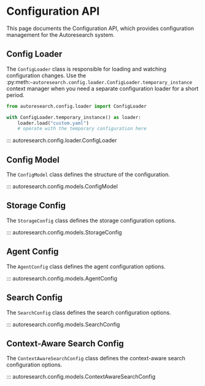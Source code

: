 # Configuration API

This page documents the Configuration API, which provides configuration management for the Autoresearch system.

## Config Loader

The `ConfigLoader` class is responsible for loading and watching configuration changes.
Use the :py:meth:`~autoresearch.config.loader.ConfigLoader.temporary_instance` context
manager when you need a separate configuration loader for a short period.

```python
from autoresearch.config.loader import ConfigLoader

with ConfigLoader.temporary_instance() as loader:
    loader.load("custom.yaml")
    # operate with the temporary configuration here
```

::: autoresearch.config.loader.ConfigLoader

## Config Model

The `ConfigModel` class defines the structure of the configuration.

::: autoresearch.config.models.ConfigModel


## Storage Config

The `StorageConfig` class defines the storage configuration options.

::: autoresearch.config.models.StorageConfig

## Agent Config

The `AgentConfig` class defines the agent configuration options.

::: autoresearch.config.models.AgentConfig

## Search Config

The `SearchConfig` class defines the search configuration options.

::: autoresearch.config.models.SearchConfig

## Context-Aware Search Config

The `ContextAwareSearchConfig` class defines the context-aware search configuration options.

::: autoresearch.config.models.ContextAwareSearchConfig




